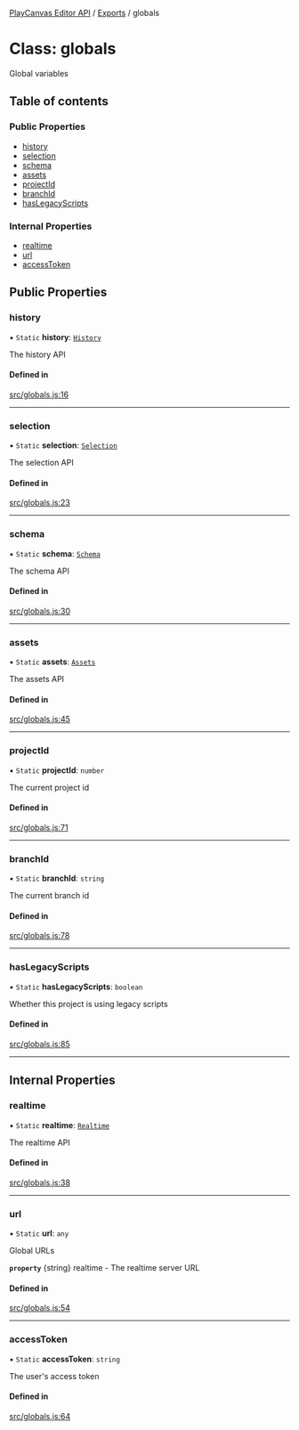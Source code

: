 [PlayCanvas Editor API](../README.md) / [Exports](../modules.md) / globals

# Class: globals

Global variables

## Table of contents

### Public Properties

- [history](globals.md#history)
- [selection](globals.md#selection)
- [schema](globals.md#schema)
- [assets](globals.md#assets)
- [projectId](globals.md#projectid)
- [branchId](globals.md#branchid)
- [hasLegacyScripts](globals.md#haslegacyscripts)

### Internal Properties

- [realtime](globals.md#realtime)
- [url](globals.md#url)
- [accessToken](globals.md#accesstoken)

## Public Properties

### history

▪ `Static` **history**: [`History`](History.md)

The history API

#### Defined in

[src/globals.js:16](https://github.com/playcanvas/editor-api/blob/1a93a80/src/globals.js#L16)

___

### selection

▪ `Static` **selection**: [`Selection`](Selection.md)

The selection API

#### Defined in

[src/globals.js:23](https://github.com/playcanvas/editor-api/blob/1a93a80/src/globals.js#L23)

___

### schema

▪ `Static` **schema**: [`Schema`](Schema.md)

The schema API

#### Defined in

[src/globals.js:30](https://github.com/playcanvas/editor-api/blob/1a93a80/src/globals.js#L30)

___

### assets

▪ `Static` **assets**: [`Assets`](Assets.md)

The assets API

#### Defined in

[src/globals.js:45](https://github.com/playcanvas/editor-api/blob/1a93a80/src/globals.js#L45)

___

### projectId

▪ `Static` **projectId**: `number`

The current project id

#### Defined in

[src/globals.js:71](https://github.com/playcanvas/editor-api/blob/1a93a80/src/globals.js#L71)

___

### branchId

▪ `Static` **branchId**: `string`

The current branch id

#### Defined in

[src/globals.js:78](https://github.com/playcanvas/editor-api/blob/1a93a80/src/globals.js#L78)

___

### hasLegacyScripts

▪ `Static` **hasLegacyScripts**: `boolean`

Whether this project is using legacy scripts

#### Defined in

[src/globals.js:85](https://github.com/playcanvas/editor-api/blob/1a93a80/src/globals.js#L85)

___

## Internal Properties

### realtime

▪ `Static` **realtime**: [`Realtime`](Realtime.md)

The realtime API

#### Defined in

[src/globals.js:38](https://github.com/playcanvas/editor-api/blob/1a93a80/src/globals.js#L38)

___

### url

▪ `Static` **url**: `any`

Global URLs

**`property`** {string} realtime - The realtime server URL

#### Defined in

[src/globals.js:54](https://github.com/playcanvas/editor-api/blob/1a93a80/src/globals.js#L54)

___

### accessToken

▪ `Static` **accessToken**: `string`

The user's access token

#### Defined in

[src/globals.js:64](https://github.com/playcanvas/editor-api/blob/1a93a80/src/globals.js#L64)
